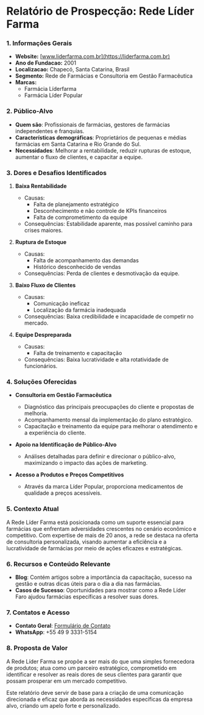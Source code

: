 # Relatório de Prospecção: Rede Líder Farma

### 1. **Informações Gerais**
- **Website:** [www.liderfarma.com.br](https://liderfarma.com.br)
- **Ano de Fundacao:** 2001
- **Localizacao:** Chapecó, Santa Catarina, Brasil
- **Segmento:** Rede de Farmácias e Consultoria em Gestão Farmacêutica
- **Marcas:** 
  - Farmácia Líderfarma
  - Farmácia Líder Popular

### 2. **Público-Alvo**
- **Quem são**: Profissionais de farmácias, gestores de farmácias independentes e franquias.
- **Características demográficas**: Proprietários de pequenas e médias farmácias em Santa Catarina e Rio Grande do Sul.
- **Necessidades**: Melhorar a rentabilidade, reduzir rupturas de estoque, aumentar o fluxo de clientes, e capacitar a equipe.

### 3. **Dores e Desafios Identificados**
1. **Baixa Rentabilidade**
   - Causas: 
     - Falta de planejamento estratégico
     - Desconhecimento e não controle de KPIs financeiros
     - Falta de comprometimento da equipe
   - Consequências: Estabilidade aparente, mas possível caminho para crises maiores.

2. **Ruptura de Estoque**
   - Causas:
     - Falta de acompanhamento das demandas
     - Histórico desconhecido de vendas
   - Consequências: Perda de clientes e desmotivação da equipe.

3. **Baixo Fluxo de Clientes**
   - Causas:
     - Comunicação ineficaz
     - Localização da farmácia inadequada
   - Consequências: Baixa credibilidade e incapacidade de competir no mercado.

4. **Equipe Despreparada**
   - Causas:
     - Falta de treinamento e capacitação
   - Consequências: Baixa lucratividade e alta rotatividade de funcionários.

### 4. **Soluções Oferecidas**
- **Consultoria em Gestão Farmacêutica**
   - Diagnóstico das principais preocupações do cliente e propostas de melhoria.
   - Acompanhamento mensal da implementação do plano estratégico.
   - Capacitação e treinamento da equipe para melhorar o atendimento e a experiência do cliente.
  
- **Apoio na Identificação de Público-Alvo**
   - Análises detalhadas para definir e direcionar o público-alvo, maximizando o impacto das ações de marketing.

- **Acesso a Produtos e Preços Competitivos**
   - Através da marca Líder Popular, proporciona medicamentos de qualidade a preços acessíveis.

### 5. **Contexto Atual**
A Rede Líder Farma está posicionada como um suporte essencial para farmácias que enfrentam adversidades crescentes no cenário econômico e competitivo. Com expertise de mais de 20 anos, a rede se destaca na oferta de consultoria personalizada, visando aumentar a eficiência e a lucratividade de farmácias por meio de ações eficazes e estratégicas.

### 6. **Recursos e Conteúdo Relevante**
- **Blog**: Contém artigos sobre a importância da capacitação, sucesso na gestão e outras dicas úteis para o dia a dia nas farmácias.
- **Casos de Sucesso**: Oportunidades para mostrar como a Rede Líder Faro ajudou farmácias específicas a resolver suas dores.

### 7. **Contatos e Acesso**
- **Contato Geral**: [Formulário de Contato](https://liderfarma.com.br/contato)
- **WhatsApp**: +55 49 9 3331-5154

### 8. **Proposta de Valor**
A Rede Líder Farma se propõe a ser mais do que uma simples fornecedora de produtos; atua como um parceiro estratégico, comprometido em identificar e resolver as reais dores de seus clientes para garantir que possam prosperar em um mercado competitivo.

Este relatório deve servir de base para a criação de uma comunicação direcionada e eficaz que aborda as necessidades específicas da empresa alvo, criando um apelo forte e personalizado.